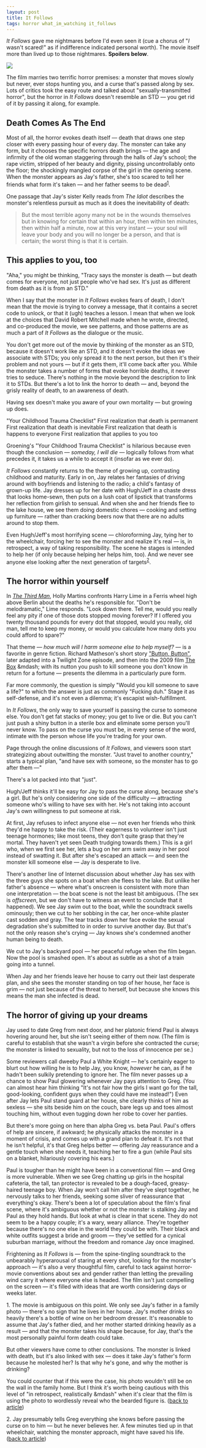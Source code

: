 ```yaml
---
layout: post
title: It Follows
tags: horror what_im_watching it_follows
---
```


*It Follows* gave me nightmares before I'd even seen it (cue a chorus of 
"*I* wasn't scared!" as if indifference indicated personal worth). The movie 
itself more than lived up to those nightmares.  **Spoilers below**.

<img class="blogpost-center" src="/images/groening childhood trauma checklist.jpg" />

The film marries two terrific horror premises: a monster that moves slowly 
but never, ever stops hunting you, and a curse that's passed along by sex.  
Lots of critics took the easy route and talked about "sexually-transmitted 
horror", but the horror in 
*It Follows* doesn't resemble an STD &mdash; you get rid of it by passing it 
along, for example.

Death Comes As The End
---------------------------------

Most of all, the horror evokes death itself &mdash; death that draws one step closer with every passing hour of every day.  The monster can take any form, but it chooses the specific horrors death brings &mdash; the age and infirmity of the old woman staggering through the halls of Jay's school; the rape victim, stripped of her beauty and dignity, pissing uncontrollably onto the floor; the shockingly mangled corpse of the girl in the opening scene.  When the monster appears as Jay's father, she's too scared to tell her friends what form it's taken &mdash; and her father seems to be dead<span id="1-source"><sup>[1](#1)</sup></span>. 

One passage that Jay's sister Kelly reads from *The Idiot* describes the monster's relentless pursuit as much as it does the inevitability of death:

>But the most terrible agony many not be in the wounds themselves but in
>knowing for certain that within an hour, then within ten minutes, then
>within half a minute, now at this very instant &mdash; your soul will leave 
>your body and you will no longer be a person, and that is certain; the worst 
>thing is that it is certain.

This applies to you, too
------------------------------

"Aha," you might be thinking, "Tracy says the monster is death &mdash; but 
death comes for everyone, not just people who've had sex. It's just as different from death as it is from an STD."

When I say that the monster in *It Follows* evokes fears of death, I don't mean that the movie is trying to convey a message, that it contains a secret code to unlock, or that it (ugh) teaches a lesson.  I mean that when we look at the choices that David Robert Mitchell made when he wrote, directed, and co-produced the movie, we see patterns, and those patterns are as much a part of 
*It Follows* as the dialogue or the music.

You don't get more out of the movie by thinking of the monster as an STD, because it doesn't work like an STD, and it doesn't evoke the ideas we associate with STDs; you only spread it to the next person, but then it's their problem and not yours &mdash;
 but if it gets them, it'll come back after you.  While the monster takes a number of forms that evoke horrible deaths, it never tries to seduce.  There's nothing in the movie beyond the description to link it to STDs.  But there's a lot to link the horror to death &mdash;
 and, beyond the grisly reality of death, to an awareness of death.

Having sex doesn't make you aware of your own mortality &mdash; but growing up does.

"Your Childhood Trauma Checklist"
First realization that death is permanent
First realization that death is inevitable
First realization that death is happens to everyone
First realization that applies to you too

Groening's "Your Childhood Trauma Checklist" is hilarious because even though 
the conclusion &mdash; *someday, I will die* &mdash; 
logically follows from what precedes it, it takes us a while to accept it (insofar as we ever do).

*It Follows* constantly returns to the theme of growing up, contrasting childhood and maturity.  Early in on, Jay relates her fantasies of driving around with boyfriends and listening to the radio; a child's fantasy of grown-up life.  Jay dresses up for her date with Hugh/Jeff in a chaste dress that looks home-sewn, then puts on a lush coat of lipstick that transforms her reflection from girlish to sensual.  And when she and her friends flee to the lake house, we see them doing domestic chores &mdash; 
cooking and setting up furniture &mdash; rather than cracking beers now that there are no adults around to stop them.  

Even Hugh/Jeff's most horrifying scene &mdash; chloroforming Jay, tying her 
to the wheelchair, forcing her to see the monster and realize it's real 
&mdash; is, in retrospect, a way of taking responsibility.  The scene he stages is intended to help her (if only because helping her helps him, too).  And we never see anyone else looking after the next generation of targets<span id="2-source"><sup>[2](#2)</sup></span>.

The horror within yourself
---------------------------------

In [*The Third Man*](https://www.youtube.com/watch?v=olPAsssli3E), Holly Martins confronts Harry Lime in a Ferris wheel high above Berlin about the deaths he's responsible for. "Don't be melodramatic," Lime responds.  "Look down there. Tell me, would you really feel any pity if one of those dots stopped moving forever? If I offered you twenty thousand pounds for every dot that stopped, would you really, old man, tell me to keep my money, or would you calculate how many dots you could afford to spare?"

That theme &mdash; *how much will I harm someone else to help myself?* &mdash;
 is a favorite in genre fiction.  Richard Matheson's short story ["Button, 
Button"](https://en.wikipedia.org/wiki/Button,_Button_(The_Twilight_Zone)), 
later adapted into a Twilight Zone episode, and then into the 2009 film 
[The Box](https://en.wikipedia.org/wiki/The_Box_(2009_film)) &mdash; with its 
nutton you push to kill someone you don't know in return for a fortune 
&mdash; presents the dilemma in a particularly pure form.

Far more commonly, the question is simply "Would you kill someone to save a life?" to which the answer is just as commonly "Fucking duh."  Stage it as self-defense, and it's not even a dilemma; it's escapist wish-fulfillment.

In *It Follows*, the only way to save yourself is passing the curse to someone else.  You don't get fat stacks of money; you get to live or die.  But you can't just push a shiny button in a sterile box and eliminate some person you'll never know.  To pass on the curse you must be, in every sense of the word, intimate with the person whose life you're trading for your own.

Page through the online discussions of *It Follows*, and viewers soon start 
strategizing about outwitting the monster.  "Just travel to another country," starts a typical plan, "and have sex with someone, so the monster has to go after them 
&mdash;"

There's a lot packed into that "just".

Hugh/Jeff thinks it'll be easy for Jay to pass the curse along, because she's a girl.  But he's only considering one side of the difficulty &mdash; attracting 
someone who's willing to have sex with her.  He's not taking into account Jay's own willingness to put someone at risk.  

At first, Jay refuses to infect anyone else &mdash; not even her friends who 
think they'd ne happy to take the risk.  (Their eagerness to volunteer isn't just teenage hormones; like most teens, they don't quite grasp that they're mortal.  They haven't yet seen Death trudging towards them.)  This is a girl who, when we first see her, lets a bug on her arm swim away in her pool instead of swatting it.  But after she's escaped an attack &mdash; 
and seen the monster kill someone else &mdash; Jay is desperate to live.

There's another line of Internet discussion about whether Jay has sex with the three guys she spots on a boat when she flees to the lake.  But unlike her father's absence &mdash; 
where what's onscreen is consistent with more than one interpretation &mdash; 
the boat scene is not the least bit ambiguous. (The sex is *offscreen*, but we don't have to witness an event to conclude that it happened).  We see Jay swim out to the boat, while the soundtrack swells ominously; then we cut to her sobbing in the car, her once-white plaster cast sodden and gray.  The tear tracks down her face evoke the sexual degradation she's submitted to in order to survive another day.  But that's not the only reason she's crying 
&mdash; Jay knows she's condemned another human being to death.

We cut to Jay's backyard pool &mdash; her peaceful refuge when the film 
began.  Now the pool is smashed open.  It's about as subtle as a shot of a train going into a tunnel.

When Jay and her friends leave her house to carry out their last desperate plan, and she sees the monster standing on top of her house, her face is grim 
&mdash; not just because of the threat to herself, but because she knows this means the man she infected is dead.

The horror of giving up your dreams
---------------------------------

Jay used to date Greg from next door, and her platonic friend Paul is always hovering around her, but she isn't seeing either of them now.  (The film is careful to establish that she wasn't a virgin before she contracted the curse; the monster is linked to sexuality, but not to the loss of innocence per se.)

Some reviewers call dweeby Paul a White Knight &mdash; he's certainly eager 
to blurt out how willing he is to help Jay, you know, *however* he can, as if he hadn't been sulkily pretending to ignore her.  The film never passes up a chance to show Paul glowering whenever Jay pays attention to Greg.  (You can almost hear him thinking "It's not fair how the girls I want go for the tall, good-looking, confident guys when they could have me instead!")  Even after Jay lets Paul stand guard at her house, she clearly thinks of him as sexless &mdash;
she sits beside him on the couch, bare legs up and toes almost touching him, without even tugging down her robe to cover her panties.

But there's more going on here than alpha Greg vs. beta Paul.  Paul's offers of help are sincere, if awkward; he physically attacks the monster in a moment of crisis, and comes up with a grand  plan to defeat it.  It's not that he isn't helpful, it's that Greg helps 
better &mdash; offering Jay reassurance and a gentle touch when she needs it, teaching her to fire a gun (while Paul sits on a blanket, hilariously covering his ears.)

Paul is tougher than he might have been in a conventional film &mdash; and 
Greg is more vulnerable.  When we see Greg chatting up girls in the hospital cafeteria, the tall, tan protector is revealed to be a dough-faced, greasy-haired teenage boy.  When Jay won't call him after they've slept together, he nervously talks to her friends, seeking some sliver of reassurance that everything's okay.
There's been a lot of speculation about the film's final scene, where it's ambiguous whether or not the monster is stalking Jay and Paul as they hold hands.  But look at what is clear in that scene.  They do not seem to be a happy couple; it's a wary, weary alliance.  They're together because there's no one else in the world they could be with.  Their black and white outfits suggest a bride and 
groom &mdash; they've settled for a cynical suburban marriage, without the freedom and romance Jay once imagined.

Frightening as *It Follows* is &mdash; from the spine-tingling soundtrack to 
the unbearably hyperarousal of staring at every shot, looking for the monster's approach 
&mdash; it's also a very thoughtful film, careful to tack against horror-movie conventions about sex and gender rather than letting the prevailing wind carry it where everyone else is headed.  The film isn't just compelling on the 
screen &mdash; it's filled with ideas that are worth considering days or weeks later.

<span id="1">1.</span>  The movie is ambiguous on this point.  We only see Jay's father in a family photo &mdash; 
there's no sign that he lives in her house.  Jay's mother drinks so heavily there's a bottle of wine on her bedroom dresser.  It's reasonable to assume that Jay's father died, and her mother started drinking heavily as a result 
&mdash; and that the monster takes his shape because, for Jay, that's the most personally painful form death could take.

But other viewers have come to other conclusions.  The monster is linked 
with death, but it's also linked with sex &mdash; does it take Jay's father's 
form because he molested her?  Is that why he's gone, and why the mother is 
drinking?  

You could counter that if this were the case, his photo wouldn't still be on 
the wall in the family home.  But I think it's worth being cautious with 
this level of "in retrospect, realistically &mdash" when it's clear that the 
film is using the photo to wordlessly reveal who the bearded figure is. 
([back to article](#1-source))

<span id="2">2.  </span>Jay presumably tells Greg everything she knows before 
passing the curse on to him &mdash; but he never believes her.  A few minutes 
tied up in that wheelchair, watching the monster approach, might have saved 
his life. ([back to article](#2-source))
